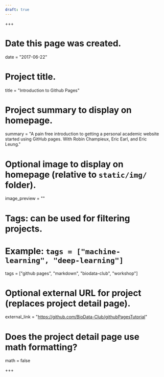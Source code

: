 ```yaml
---
draft: true
---
```

+++
# Date this page was created.
date = "2017-06-22"

# Project title.
title = "Introduction to Github Pages"

# Project summary to display on homepage.
summary = "A pain free introduction to getting a personal academic website started using GitHub pages. With Robin Champieux, Eric Earl, and Eric Leung."

# Optional image to display on homepage (relative to `static/img/` folder).
image_preview = ""

# Tags: can be used for filtering projects.
# Example: `tags = ["machine-learning", "deep-learning"]`
tags = ["github pages", "markdown", "biodata-club", "workshop"]

# Optional external URL for project (replaces project detail page).
external_link = "https://github.com/BioData-Club/githubPagesTutorial"

# Does the project detail page use math formatting?
math = false

+++


